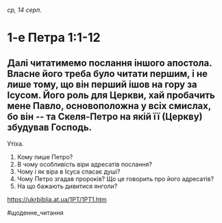 
_ср, 14 серп._

# 1-е Петра 1:1-12

## Далі читатимемо послання іншого апостола. Власне його треба було читати першим, і не лише тому, що він перший ішов на гору за Ісусом. Його роль для Церкви, хай пробачить мене Павло, основоположна у всіх смислах, бо він -- та Скеля-Петро на якій її (Церкву) збудував Господь.
Утіха.
1. Кому пише Петро?
2. В чому особливість віри адресатів послання?
3. Чому і як віра в Ісуса спасає душі?
4. Чому Петро згадав пророків? Що це говорить про його адресатів?
5. На що бажають дивитися янголи?

https://ukrbiblia.at.ua/1PT/1PT1.htm 

#щоденне_читання

